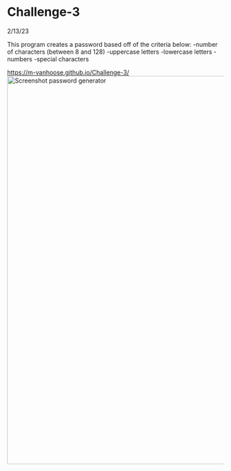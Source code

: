 # Challenge-3

2/13/23

This program creates a password based off of the criteria below:
-number of characters (between 8 and 128)
-uppercase letters
-lowercase letters
-numbers
-special characters

https://m-vanhoose.github.io/Challenge-3/
<img width="902" alt="Screenshot password generator" src="https://user-images.githubusercontent.com/115108594/218555205-bbee8038-6c28-46ae-8059-2559fc95374e.png">
